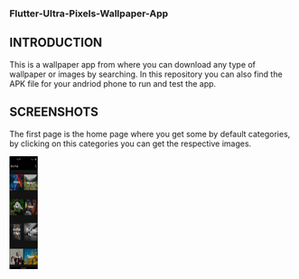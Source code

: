 ### Flutter-Ultra-Pixels-Wallpaper-App

## INTRODUCTION

This is a wallpaper app from where you can download any type of wallpaper or images by searching. In this repository you can also find the APK file for your andriod phone to run and test the app.

## SCREENSHOTS

The first page is the home page where you get some by default categories, by clicking on this categories you can get the respective images.

<img src="ultra_pixels/images/home.png" width = 50 height = 200>
